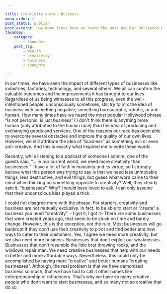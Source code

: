 ```yaml
---

title: Creativity versus Business
menu_order: 1
post_status: publish
post_excerpt: How many times have we heard the most popular Hollywood phrase “Is not personal, is just business”? In our times, we have seen the impact of different types of businesses like industries, factories, technology, and several others. We all can confirm the valuable outcomes and the improvements it has brought to our lives. Regardless of us being witnesses to all this progress, even the well-intentioned people, unconsciously sometimes, still try to mix the idea of business with something negative, something bureaucratic, robotic, or anti-human. 
taxonomy:
    category:
        - thoughts
    post_tag:
        - wealth
        - creativity
        - business
        - thoughts

---
```


In our times, we have seen the impact of different types of businesses like industries, factories, technology, and several others. We all can confirm the valuable outcomes and the improvements it has brought to our lives. Regardless of us being witnesses to all this progress, even the well-intentioned people, unconsciously sometimes, still try to mix the idea of business with something negative, something bureaucratic, robotic, or anti-human. How many times have we heard the most popular Hollywood phrase “Is not personal, is just business”? I don’t think there is anything more human (only attributed to the human race) than the idea of producing and exchanging goods and services. One of the reasons our race has been able to overcome several obstacles and improve the quality of our own lives.  However, we still attribute the idea of “business” as something evil or even anti-creative. And this is exactly what inspired me to write these words. 

Recently, while listening to a podcast of someone I admire, one of the guests said, “… in our current world, we need more creativity than businesses.” I have a lot of faith in humanity and its virtue, so I strongly believe what this person was trying to say is that we need less unmovable things, less destructive, and evil things, but guess what word came to their mind when thinking on something opposite to creativity? Well, they clearly said it, “businesses”. Why? I would have loved to ask. I can only assume that their unconscious bias played a trick. 

I could not disagree more with the phrase. For starters, creativity and business are not mutually exclusive. In fact, to be able to start or “create” a business you need “creativity”. - I got it, I got it- There are some businesses that were created years ago, that seem to be stuck on time and barely change. However, this is the exception, not the rule. Most businesses will go bankrupt if they don’t use their creativity to pivot and find better and new ways to cater to their customers. 
Yes, I agree we need more creativity, but we also need more business. Businesses that don’t exploit our weaknesses. Businesses that don’t resemble the little brat throwing rocks, and the windows repair man. We need creative businesses that help with our needs in better and more affordable ways. Nevertheless, this could only be accomplished by having more “creative” and better humans “creating businesses”. Although, the real problem is that we have demonized business so much, that we have had to call it other names like entrepreneurship or influencers. That’s why we have so many creative people who don’t want to start businesses, and so many not so creative that do so.
